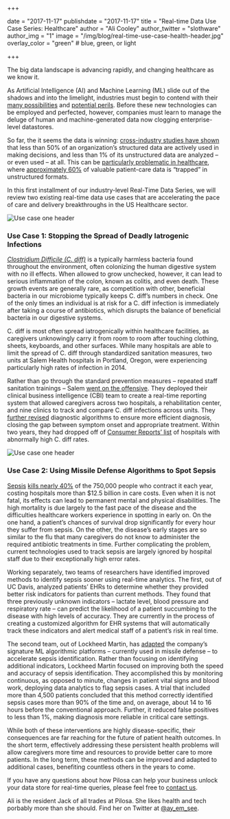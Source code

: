 +++

date = "2017-11-17"
publishdate = "2017-11-17"
title = "Real-time Data Use Case Series: Healthcare"
author = "Ali Cooley"
author_twitter = "slothware"
author_img = "1"
image = "/img/blog/real-time-use-case-health-header.jpg"
overlay_color = "green" # blue, green, or light

+++

The big data landscape is advancing rapidly, and changing healthcare as we know it.

<!--more-->

As Artificial Intelligence (AI) and Machine Learning (ML) slide out of the shadows and into the limelight, industries must begin to contend with their [many possibilities](https://www.wsj.com/articles/how-artificial-intelligence-will-change-everything-1488856320) and [potential perils](https://www.vanityfair.com/news/2017/03/elon-musk-billion-dollar-crusade-to-stop-ai-space-x). Before these new technologies can be employed and perfected, however, companies must learn to manage the deluge of human and machine-generated data now clogging enterprise-level datastores. 

So far, the it seems the data is winning: [cross-industry studies have shown](https://hbr.org/2017/05/whats-your-data-strategy) that less than 50% of an organization’s structured data are actively used in making decisions, and less than 1% of its unstructured data are analyzed – or even used – at all. This can be [particularly problematic in healthcare](http://www.healthaffairs.org/do/10.1377/hblog20150821.050034/full/), where [approximately 60%](https://insights.datamark.net/white-papers/unstructured-data-in-electronic-health-record-systems-challenges-and-solutions) of valuable patient-care data is “trapped” in unstructured formats.

In this first installment of our industry-level Real-Time Data Series, we will review two existing real-time data use cases that are accelerating the pace of care and delivery breakthroughs in the US Healthcare sector.

![Use case one header](/img/blog/health-use-case-1.jpg)
### Use Case 1: Stopping the Spread of Deadly Iatrogenic Infections

_[Clostridium Difficile (C. diff)](https://www.webmd.com/digestive-disorders/clostridium-difficile-colitis#1)_ is a typically harmless bacteria found throughout the environment, often colonizing the human digestive system with no ill effects. When allowed to grow unchecked, however, it can lead to serious inflammation of the colon, known as colitis, and even death. These growth events are generally rare, as competition with other, beneficial bacteria in our microbiome typically keeps C. diff’s numbers in check. One of the only times an individual is at risk for a C. diff infection is immediately after taking a course of antibiotics, which disrupts the balance of beneficial bacteria in our digestive systems.

C. diff is most often spread iatrogenically within healthcare facilities, as caregivers unknowingly carry it from room to room after touching clothing, sheets, keyboards, and other surfaces. While many hospitals are able to limit the spread of C. diff through standardized sanitation measures, two units at Salem Health hospitals in Portland, Oregon, were experiencing particularly high rates of infection in 2014. 

Rather than go through the standard prevention measures – repeated staff sanitation trainings – Salem [went on the offensive](https://hbr.org/2017/05/whats-your-data-strategy). They deployed their clinical business intelligence (CBI) team to create a real-time reporting system that allowed caregivers across two hospitals, a rehabilitation center, and nine clinics to track and compare C. diff infections across units. They [further revised](http://salemhealth.org/for-healthcare-professionals/common-ground/dec-26-2016/preventing-the-spread-of-c-difficile-part-2) diagnostic algorithms to ensure more efficient diagnosis, closing the gap between symptom onset and appropriate treatment. Within two years, they had dropped off of [Consumer Reports’ list](https://www.consumerreports.org/doctors-hospitals/consumer-reports-names-hospitals-with-high-c-diff-infection-rates/) of hospitals with abnormally high C. diff rates.

![Use case one header](/img/blog/health-use-case-2.jpg)
### Use Case 2: Using Missile Defense Algorithms to Spot Sepsis

[Sepsis](https://www.webmd.com/a-to-z-guides/sepsis-septicemia-blood-infection#1) [kills nearly 40%](https://www.medicinenet.com/sepsis/article.htm) of the 750,000 people who contract it each year, costing hospitals more than $12.5 billion in care costs. Even when it is not fatal, its effects can lead to permanent mental and physical disabilities. The high mortality is due largely to the fast pace of the disease and the difficulties healthcare workers experience in spotting in early on. On the one hand, a patient’s chances of survival drop significantly for every hour they suffer from sepsis. On the other, the disease’s early stages are so similar to the flu that many caregivers do not know to administer the required antibiotic treatments in time. Further complicating the problem, current technologies used to track sepsis are largely ignored by hospital staff due to their exceptionally high error rates.

Working separately, two teams of researchers have identified improved methods to identify sepsis sooner using real-time analytics. The first, out of UC Davis, analyzed patients’ EHRs to determine whether they provided better risk indicators for patients than current methods. They found that three previously unknown indicators – lactate level, blood pressure and respiratory rate – can predict the likelihood of a patient succumbing to the disease with high levels of accuracy. They are currently in the process of creating a customized algorithm for EHR systems that will automatically track these indicators and alert medical staff of a patient’s risk in real time.

The second team, out of Lockheed Martin, has [adapted](https://www.lockheedmartin.com/us/news/features/2014/sepsis-detection.html) the company’s signature ML algorithmic platforms – currently used in missile defense – to accelerate sepsis identification. Rather than focusing on identifying additional indicators, Lockheed Martin focused on improving both the speed and accuracy of sepsis identification. They accomplished this by monitoring continuous, as opposed to minute, changes in patient vital signs and blood work, deploying data analytics to flag sepsis cases. A trial that included more than 4,500 patients concluded that this method correctly identified sepsis cases more than 90% of the time and, on average, about 14 to 16 hours before the conventional approach. Further, it reduced false positives to less than 1%, making diagnosis more reliable in critical care settings.

While both of these interventions are highly disease-specific, their consequences are far reaching for the future of patient health outcomes. In the short term, effectively addressing these persistent health problems will allow caregivers more time and resources to provide better care to more patients. In the long term, these methods can be improved and adapted to additional cases, benefiting countless others in the years to come.

If you have any questions about how Pilosa can help your business unlock your data store for real-time queries, please feel free to [contact us](https://www.pilosa.com/about/#contact).

Ali is the resident Jack of all trades at Pilosa. She likes health and tech porbably more than she should. Find her on Twitter at [@ay_em_see](https://twitter.com/ay_em_see?lang=en).
